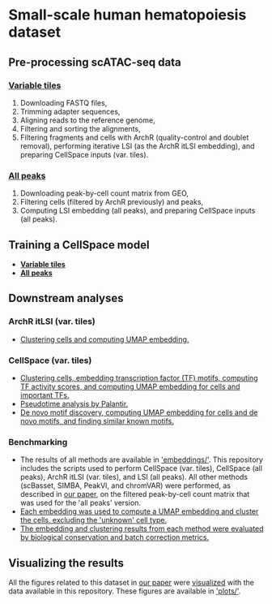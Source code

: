# Small-scale human hematopoiesis dataset

## Pre-processing scATAC-seq data

### [Variable tiles](pre-processing/var_tiles/)

1.  Downloading FASTQ files,
2.  Trimming adapter sequences,
3.  Aligning reads to the reference genome,
4.  Filtering and sorting the alignments,
5.  Filtering fragments and cells with ArchR (quality-control and doublet removal), performing iterative LSI (as the ArchR itLSI embedding), and preparing CellSpace inputs (var. tiles).

### [All peaks](pre-processing/all_peaks/)

1.  Downloading peak-by-cell count matrix from GEO,
2.  Filtering cells (filtered by ArchR previously) and peaks,
3.  Computing LSI embedding (all peaks), and preparing CellSpace inputs (all peaks).

## Training a CellSpace model

-   [**Variable tiles**](CellSpace-train-var_tiles.sh)
-   [**All peaks**](CellSpace-train-all_peaks.sh)

## Downstream analyses

### ArchR itLSI (var. tiles)

-   [Clustering cells and computing UMAP embedding.](pre-processing/var_tiles/5-ArchR.R)

### CellSpace (var. tiles)

-   [Clustering cells, embedding transcription factor (TF) motifs, computing TF activity scores, and computing UMAP embedding for cells and important TFs.](CellSpace-downstream.R)
-   [Pseudotime analysis by Palantir.](palantir.py)
-   [De novo motif discovery, computing UMAP embedding for cells and de novo motifs, and finding similar known motifs.](denovo-motifs.R)

### Benchmarking

-   The results of all methods are available in ['embeddings/'](embeddings/). This repository includes the scripts used to perform CellSpace (var. tiles), CellSpace (all peaks), ArchR itLSI (var. tiles), and LSI (all peaks). All other methods (scBasset, SIMBA, PeakVI, and chromVAR) were performed, as described in [our paper](https://doi.org/10.1101/2022.05.02.490310), on the filtered peak-by-cell count matrix that was used for the 'all peaks' version.
-   [Each embedding was used to compute a UMAP embedding and cluster the cells, excluding the 'unknown' cell type.](benchmarking-Cluster_and_UMAP.R)
-   [The embedding and clustering results from each method were evaluated by biological conservation and batch correction metrics.](benchmarking-compute_metrics.py)

## Visualizing the results

All the figures related to this dataset in [our paper](https://doi.org/10.1101/2022.05.02.490310) were [visualized](plot.R) with the data available in this repository. These figures are available in ['plots/'](plots/).
